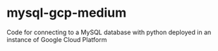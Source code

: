# mysql-gcp-medium
Code for connecting to a MySQL database with python deployed in an instance of Google Cloud Platform
